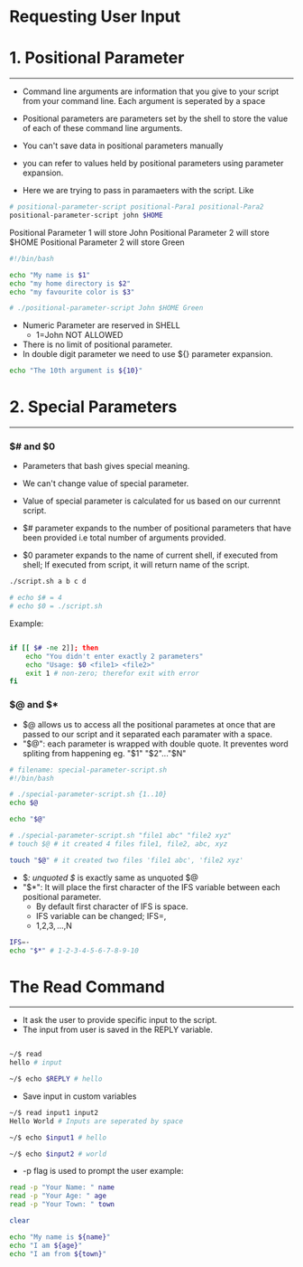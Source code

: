 # Requesting User Input

# 1. Positional Parameter
----
- Command line arguments are information that you give to your script from your command line. Each argument is seperated by a space
- Positional parameters are parameters set by the shell to store the value of each of these command line arguments.
- You can't save data in positional parameters manually
- you can refer to values held by positional parameters using parameter expansion.

- Here we are trying to pass in paramaeters with the script. Like 
```bash
# positional-parameter-script positional-Para1 positional-Para2
positional-parameter-script john $HOME
```
Positional Parameter 1 will store John
Positional Parameter 2 will store $HOME
Positional Parameter 2 will store Green 

```bash
#!/bin/bash

echo "My name is $1"
echo "my home directory is $2"
echo "my favourite color is $3"

# ./positional-parameter-script John $HOME Green
```
- Numeric Parameter are reserved in SHELL
  - 1=John NOT ALLOWED
- There is no limit of positional parameter.
- In double digit parameter we need to use ${} parameter expansion.
```bash
echo "The 10th argument is ${10}"
```


# 2. Special Parameters
----
### $# and $0

- Parameters that bash gives special meaning.
- We can't change value of special parameter.
- Value of special parameter is calculated for us based on our currennt script.

- $# parameter expands to the number of positional parameters that have been provided i.e total number of arguments provided.
- $0 parameter expands to the name of current shell, if executed from shell; If executed from script, it will return name of the script.

```bash
./script.sh a b c d

# echo $# = 4
# echo $0 = ./script.sh
```

Example:
```bash

if [[ $# -ne 2]]; then
    echo "You didn't enter exactly 2 parameters"
    echo "Usage: $0 <file1> <file2>"
    exit 1 # non-zero; therefor exit with error
fi

```

### $@ and $*

- $@ allows us to access all the positional parametes at once that are passed to our script and it separated each paramater with a space.
- "$@": each parameter is wrapped with double quote. It preventes word spliting from happening eg. "$1" "$2"..."$N"

```bash
# filename: special-parameter-script.sh
#!/bin/bash

# ./special-parameter-script.sh {1..10}
echo $@

echo "$@"

# ./special-parameter-script.sh "file1 abc" "file2 xyz"
# touch $@ # it created 4 files file1, file2, abc, xyz

touch "$@" # it created two files 'file1 abc', 'file2 xyz'
```

- $*: unquoted $* is exactly same as unquoted $@
- "$*": It will place the first character of the IFS variable between each positional parameter.
  - By default first character of IFS is space.
  - IFS variable can be changed; IFS=, 
  - $1,$2,$3,...,$N

```bash
IFS=-
echo "$*" # 1-2-3-4-5-6-7-8-9-10
```

# The Read Command
----

- It ask the user to provide specific input to the script.
- The input from user is saved in the REPLY variable.

```bash

~/$ read
hello # input

~/$ echo $REPLY # hello
```

- Save input in custom variables

```bash
~/$ read input1 input2
Hello World # Inputs are seperated by space

~/$ echo $input1 # hello

~/$ echo $input2 # world
```
- -p flag is used to prompt the user
example:

```bash
read -p "Your Name: " name
read -p "Your Age: " age 
read -p "Your Town: " town

clear

echo "My name is ${name}"
echo "I am ${age}"
echo "I am from ${town}"
```